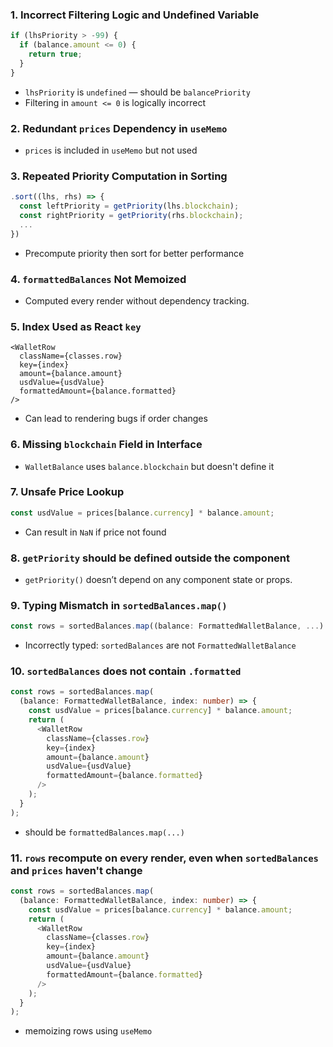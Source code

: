 ### 1. Incorrect Filtering Logic and Undefined Variable

```ts
if (lhsPriority > -99) {
  if (balance.amount <= 0) {
    return true;
  }
}
```

- `lhsPriority` is `undefined` — should be `balancePriority`
- Filtering in `amount <= 0` is logically incorrect

### 2. Redundant `prices` Dependency in `useMemo`

- `prices` is included in `useMemo` but not used

### 3. Repeated Priority Computation in Sorting

```ts
.sort((lhs, rhs) => {
  const leftPriority = getPriority(lhs.blockchain);
  const rightPriority = getPriority(rhs.blockchain);
  ...
})

```

- Precompute priority then sort for better performance

### 4. `formattedBalances` Not Memoized

- Computed every render without dependency tracking.

### 5. Index Used as React `key`

```tsx
<WalletRow
  className={classes.row}
  key={index}
  amount={balance.amount}
  usdValue={usdValue}
  formattedAmount={balance.formatted}
/>
```

- Can lead to rendering bugs if order changes

### 6. Missing `blockchain` Field in Interface

- `WalletBalance` uses `balance.blockchain` but doesn't define it

### 7. Unsafe Price Lookup

```ts
const usdValue = prices[balance.currency] * balance.amount;
```

- Can result in `NaN` if price not found

### 8. `getPriority` should be defined outside the component

- `getPriority()` doesn’t depend on any component state or props.

### 9. Typing Mismatch in `sortedBalances.map()`

```ts
const rows = sortedBalances.map((balance: FormattedWalletBalance, ...) => { ... });
```

- Incorrectly typed: `sortedBalances` are not `FormattedWalletBalance`

### 10. `sortedBalances` does not contain `.formatted`

```ts
const rows = sortedBalances.map(
  (balance: FormattedWalletBalance, index: number) => {
    const usdValue = prices[balance.currency] * balance.amount;
    return (
      <WalletRow
        className={classes.row}
        key={index}
        amount={balance.amount}
        usdValue={usdValue}
        formattedAmount={balance.formatted}
      />
    );
  }
);
```

- should be `formattedBalances.map(...)`

### 11. `rows` recompute on every render, even when `sortedBalances` and `prices` haven't change

```ts
const rows = sortedBalances.map(
  (balance: FormattedWalletBalance, index: number) => {
    const usdValue = prices[balance.currency] * balance.amount;
    return (
      <WalletRow
        className={classes.row}
        key={index}
        amount={balance.amount}
        usdValue={usdValue}
        formattedAmount={balance.formatted}
      />
    );
  }
);
```

- memoizing rows using `useMemo`
